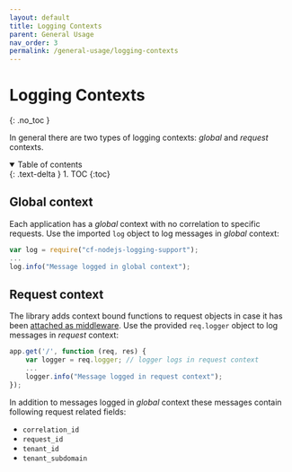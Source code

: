 ```yaml
---
layout: default
title: Logging Contexts
parent: General Usage
nav_order: 3
permalink: /general-usage/logging-contexts
---
```


# Logging Contexts
{: .no_toc }

In general there are two types of logging contexts: *global* and *request* contexts.

<details open markdown="block">
  <summary>
    Table of contents
  </summary>
  {: .text-delta }
1. TOC
{:toc}
</details>

## Global context
Each application has a *global* context with no correlation to specific requests. Use the imported ```log``` object to log messages in *global* context:

```js
var log = require("cf-nodejs-logging-support");
...
log.info("Message logged in global context"); 
```

## Request context
The library adds context bound functions to request objects in case it has been [attached as middleware](/cf-nodejs-logging-support/general-usage/request-logs#attaching-to-server-frameworks). Use the provided `req.logger` object to log messages in *request* context:

```js
app.get('/', function (req, res) {
    var logger = req.logger; // logger logs in request context
    ...
    logger.info("Message logged in request context"); 
});
```

In addition to messages logged in *global* context these messages contain following request related fields:
- `correlation_id`
- `request_id`
- `tenant_id`
- `tenant_subdomain`